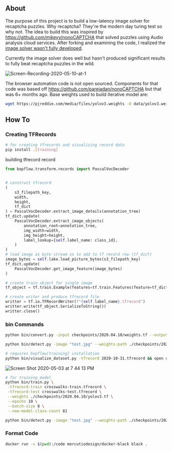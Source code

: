 ## About

The purpose of this project is to build a low-latency image solver for recaptcha puzzles. Why recaptcha? They're the modern day turing test so why not. The idea to build this was inspired by https://github.com/mikeyy/nonoCAPTCHA that solved puzzles using Audio analysis cloud services. After forking and examining the code, I realized the [image solver wasn't fully developed](https://github.com/parejadan/nonoCAPTCHA/blob/master/nonocaptcha/solver.py#L138).

Currently the image solver does well but hasn't produced significant results to fully beat recaptcha puzzles in the wild.

![Screen-Recording-2020-05-10-at-1](https://user-images.githubusercontent.com/11270882/81506173-7d329880-92c2-11ea-9982-4e694d2bba3c.gif)


The browser automation code is not open sourced. Components for that code was based off https://github.com/parejadan/nonoCAPTCHA but that was 6+ months ago. Base weights used to build iterative model are:

```bash
wget https://pjreddie.com/media/files/yolov3.weights -O data/yolov3.weights
```


## How To

### Creating TFRecords
```bash
# for creating tfrecords and visualizing record data
pip install .[training]
```

building tfrecord record
```python
from bopflow.transform.records import PascalVocDecoder


# construct tfrecord
(
    s3_filepath_key,
    width,
    height,
    tf_dict
) = PascalVocDecoder.extract_image_details(annotation_tree)
tf_dict.update(
    PascalVocDecoder.extract_image_objects(
        annotation_root=annotation_tree,
        img_width=width,
        img_height=height,
        label_lookup={self.label_name: class_id},
    )
)
# load image as byte stream so to add to tf record row (tf_dict)
image_bytes = self.lake.load_picture_bytes(s3_filepath_key)
tf_dict.update(
    PascalVocDecoder.get_image_feature(image_bytes)
)

# create train object for single image
tf_object = tf.train.Example(features=tf.train.Features(feature=tf_dict))

# create writer and produce tfrecord file
writter = tf.io.TFRecordWriter(f"{self.label_name}.tfrecord")
writter.write(tf_object.SerializeToString())
writter.close()
```


### bin Commands
```bash
python bin/convert.py -input checkpoints/2020.04.10/weights.tf --output-format model
```

```bash
python bin/detect.py -image "test.jpg" --weights-path ./checkpoints/2020.04.10/weights.tf
```

```bash
# requires bopflow[training] installation
python bin/visualize_dataset.py -tfrecord 2020-10-31.tfrecord && open output.png
```
![Screen Shot 2020-05-03 at 7 44 13 PM](https://user-images.githubusercontent.com/11270882/80928975-7e217280-8d76-11ea-929b-3a67de40398d.png)


```bash
# for training model
python bin/train.py \
 -tfrecord-train crosswalks-train.tfrecord \
 -tfrecord-test crosswalks-test.tfrecord \
 --weights ./checkpoints/2020.04.10/yolov3.tf \
 --epochs 10 \
 --batch-size 8 \
 --new-model-class-count 81

python bin/detect.py -image "test.jpg" --weights-path ./checkpoints/2020.05.07/yolov3_train_10.tf

```

### Format Code

```bash
docker run -v $(pwd):/code mercutiodesign/docker-black black .
```

